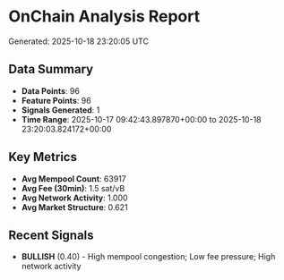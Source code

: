# OnChain Analysis Report
Generated: 2025-10-18 23:20:05 UTC

## Data Summary
- **Data Points**: 96
- **Feature Points**: 96
- **Signals Generated**: 1
- **Time Range**: 2025-10-17 09:42:43.897870+00:00 to 2025-10-18 23:20:03.824172+00:00

## Key Metrics
- **Avg Mempool Count**: 63917
- **Avg Fee (30min)**: 1.5 sat/vB
- **Avg Network Activity**: 1.000
- **Avg Market Structure**: 0.621

## Recent Signals
- **BULLISH** (0.40) - High mempool congestion; Low fee pressure; High network activity
